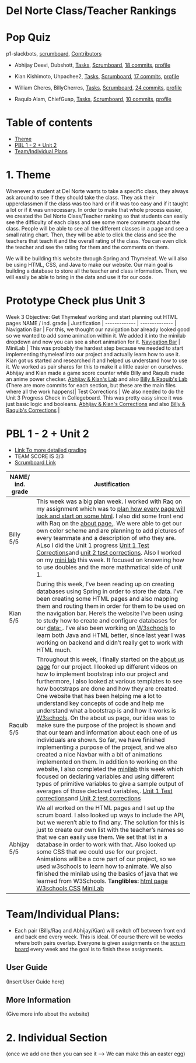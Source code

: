 # Del Norte Class/Teacher Rankings

# Pop Quiz
p1-slackbots, [scrumboard](https://github.com/Dubshott/spring_portfolio/projects/1), [Contributors](https://github.com/Dubshott/spring_portfolio/graphs/contributors)
* Abhijay Deevi, Dubshott, [Tasks](https://github.com/Dubshott/spring_portfolio/issues?q=is%3Aopen+assignee%3ADubshott), [Scrumboard](https://github.com/Dubshott/spring_portfolio/projects/1?card_filter_query=assignee%3Adubshott), [18 commits](https://github.com/Dubshott/spring_portfolio/commits?author=Dubshott), [profile](https://github.com/Dubshott)

* Kian Kishimoto, Uhpachee2, [Tasks](https://github.com/Dubshott/spring_portfolio/issues?q=is%3Aopen+assignee%3AUhpachee), [Scrumboard](https://github.com/Dubshott/spring_portfolio/projects/1?card_filter_query=assignee%3Auhpachee), [17 commits](https://github.com/Dubshott/spring_portfolio/commits?author=Uhpachee), [profile](https://github.com/Uhpachee)

* William Cheres, BillyCherres, [Tasks](https://github.com/Dubshott/spring_portfolio/issues?q=is%3Aopen+assignee%3ABillyCherres+), [Scrumboard](https://github.com/Dubshott/spring_portfolio/projects/1?card_filter_query=assignee%3Abillycherres), [24 commits](https://github.com/Dubshott/spring_portfolio/commits?author=BillyCherres), [profile](https://github.com/BillyCherres)

* Raquib Alam, ChiefGuap, [Tasks](https://github.com/Dubshott/spring_portfolio/issues?q=is%3Aopen+assignee%3AChiefGuap), [Scrumboard](https://github.com/Dubshott/spring_portfolio/projects/1?card_filter_query=assignee%3Achiefguap), [10 commits](https://github.com/Dubshott/spring_portfolio/commits?author=ChiefGuap), [profile](https://github.com/ChiefGuap)

# Table of contents
- [Theme](https://github.com/Dubshott/spring_portfolio#1-theme)
- [PBL 1 - 2 + Unit 2](https://github.com/Dubshott/spring_portfolio#pbl-1---2--unit-2)
- [Team/Individual Plans](https://github.com/Dubshott/spring_portfolio#teamindividual-plans)


# 1. Theme 

Whenever a student at Del Norte wants to take a specific class, they always ask around to see if they should take the class. They ask their upperclassmen if the class was too hard or if it was too easy and if it taught a lot or if it was unnecessary. In order to make that whole process easier, we created the Del Norte Class/Teacher ranking so that students can easily see the difficulty of each class and see some more comments about the class. People will be able to see all the different classes in a page and see a small rating chart. Then, they will be able to click the class and see the teachers that teach it and the overall rating of the class. You can even click the teacher and see the rating for them and the comments on them. 

We will be building this website through Spring and Thymeleaf. We will also be using HTML, CSS, and Java to make our website. Our main goal is building a database to store all the teacher and class information. Then, we will easily be able to bring in the data and use it for our code. 

# Prototype Check plus Unit 3
Week 3 Objective: Get Thymeleaf working and start planning out HTML pages
NAME / ind. grade | Justification |
-------------     | -------------- |
Navigation Bar | For this, we thought our navigation bar already looked good so we wanted to add some animation within it. We added it into the minilab dropdown and now you can see a short animation for it. [Navigation Bar](https://github.com/Dubshott/spring_portfolio/blob/master/src/main/resources/templates/index.html) |
MiniLab | This was probably the hardest step because we needed to start implementing thymeleaf into our project and actually learn how to use it. Kian got us started and researched it and helped us understand how to use it. We worked as pair shares for this to make it a little easier on ourselves. Abhijay and Kian made a game score counter while Billy and Raquib made an anime power checker. [Abhijay & Kian's Lab](https://github.com/Dubshott/spring_portfolio/blob/master/src/main/java/minilabs/kian/klab2.java) and also [Billy & Raquib's Lab](https://github.com/Dubshott/spring_portfolio/blob/master/src/main/java/minilabs/billy/blab2.java) (There are more commits for each section, but these are the main files where all the work happens)|
Test Corrections | We also needed to do the Unit 3 Progress Check in Collegeboard. This was pretty easy since it was just basic logic and booleans. [Abhijay & Kian's Corrections](https://docs.google.com/document/d/1vsSzYPnZdX7sAixp6_dkTB1ZAC8CbFlOqa7EL29p_Kk/edit#) and also [Billy & Raquib's Corrections](https://docs.google.com/document/d/1-8u2DtOz9iAvXIs7mHaztVnp4Cj2nw8abjSjG1y_Xfw/edit#bookmark=id.e06fvzwfuyuu) |


# PBL 1 - 2 + Unit 2
- [Link To more detailed grading](https://docs.google.com/document/d/1saDd8_4vsqSyr5p0YYfZhu60w-2SM03Si71GQyn9Inc/edit)
- TEAM SCORE IS 3/3
- [Scrumboard Link](https://github.com/Dubshott/spring_portfolio/projects/1)

NAME/ ind. grade | Justification|
-------------    | --------------- |
Billy 5/5 | This week was a big plan week. I worked with Raq on my assignment which was to [plan how every page will look and start on some html](https://github.com/Dubshott/spring_portfolio/projects/1#card-67461474). I also did some front end with Raq on the [about page.](https://github.com/Dubshott/spring_portfolio/blob/015abff6aec881deeb96c9fae3a32d28188b497c/src/main/resources/templates/about.html#L93-L118). We were able to get our own color scheme and are planning to add pictures of every teammate and a description of who they are. ALso I did the Unit 1 progress [Unit 1 Test Corrections](https://docs.google.com/document/d/1-8u2DtOz9iAvXIs7mHaztVnp4Cj2nw8abjSjG1y_Xfw/edit#bookmark=id.z7ta4z6jnczz)and [unit 2 test corrections](https://docs.google.com/document/d/1-8u2DtOz9iAvXIs7mHaztVnp4Cj2nw8abjSjG1y_Xfw/edit#bookmark=id.med6ec1apsqi). Also I worked on my [mini lab](https://github.com/Dubshott/spring_portfolio/blob/9b7f6c18c92ada3c76f169615f718876ec4bf725/src/main/java/minilabs/billy/blab1.java#L1-L38) this week. It focused on knowning how to use doubles and the more mathmatical side of unit 1. |
Kian  5/5|During this week, I’ve been reading up on creating databases using Spring in order to store the data. I’ve been creating some HTML pages and also mapping them and routing them in order for them to be used on the navigation bar. Here’s the website I’ve been using to study how to create and configure databases for our [data: ](https://spring.io/guides/gs/accessing-data-mysql/). I’ve also been working on [W3schools](https://w3schools.com) to learn both Java and HTML better, since last year I was working on backend and didn’t really get to work with HTML much.   | 
Raquib 5/5|Throughout this week, I finally started on the [about us page](https://github.com/Dubshott/spring_portfolio/blob/9b7f6c18c92ada3c76f169615f718876ec4bf725/src/main/resources/templates/about.html#L56-L122) for our project. I looked up different videos on how to implement bootstrap into our project and furthermore, I also looked at various templates to see how bootstraps are done and how they are created. One website that has been helping me a lot to understand key concepts of code and help me understand what a bootstrap is and how it works is [W3schools](https://www.google.com/url?sa=t&rct=j&q=&esrc=s&source=web&cd=&cad=rja&uact=8&ved=2ahUKEwiajLHJjuPyAhUJpp4KHTG_DAMQFnoECAMQAQ&url=https%3A%2F%2Fwww.w3schools.com%2Fhowto%2Fhowto_css_about_page.asp&usg=AOvVaw3r0syvZMQoiyCdH9Ewr24i). On the about us page, our idea was to make sure the purpose of the project is shown and that our team and information about each one of us individuals are shown. So far, we have finished implementing a purpose of the project, and we also created a nice Navbar with a bit of animations implemented on them. In addition to working on the website, I also completed the [minilab](https://github.com/Dubshott/spring_portfolio/blob/9b7f6c18c92ada3c76f169615f718876ec4bf725/src/main/java/minilabs/raquib/rlab1.java#L1-L26) this week which focused on declaring variables and using different types of primitive variables to give a sample output of averages of those declared variables,. [Unit 1 Test corrections](https://docs.google.com/document/d/1-8u2DtOz9iAvXIs7mHaztVnp4Cj2nw8abjSjG1y_Xfw/edit#bookmark=id.c2bba7ha15n6)and [Unit 2 test corrections](https://docs.google.com/document/d/1-8u2DtOz9iAvXIs7mHaztVnp4Cj2nw8abjSjG1y_Xfw/edit#bookmark=id.med6ec1apsqi)
|Abhijay 5/5|We all worked on the HTML pages and I set up the scrum board. I also looked up ways to include the API, but we weren’t able to find any. The solution for this is just to create our own list with the teacher’s names so that we can easily use them. We set that list in a database in order to work with that. Also looked up some CSS that we could use for our project. Animations will be a core part of our project, so we used w3schools to learn how to animate. We also finished the minilab using the basics of java that we learned from W3Schools. **Tanglibles:** [html page](https://docs.google.com/document/d/1saDd8_4vsqSyr5p0YYfZhu60w-2SM03Si71GQyn9Inc/edit#bookmark=id.ygjirv6sdbfm) [W3schools CSS](https://docs.google.com/document/d/1saDd8_4vsqSyr5p0YYfZhu60w-2SM03Si71GQyn9Inc/edit#bookmark=id.97ggmz3syf51) [MiniLab](https://docs.google.com/document/d/1saDd8_4vsqSyr5p0YYfZhu60w-2SM03Si71GQyn9Inc/edit#bookmark=id.qvd0rtigvvka)|

# Team/Individual Plans:
- Each pair (Billy/Raq and Abhijay/Kian) will switch off between front end and back end every week. This is ideal. Of course there will be weeks where both pairs overlap. Everyone is given assignments on the [scrum board](https://github.com/Dubshott/spring_portfolio/projects/1) every week and the goal is to finish these assignments.



## User Guide

(Insert User Guide here)

## More Information

(Give more info about the website)

# 2. Individual Section

(once we add one then you can see it --> We can make this an easter egg)





